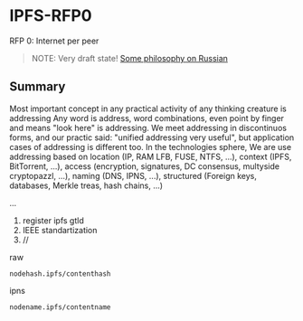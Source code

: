 # IPFS-RFP0
RFP 0: Internet per peer

> NOTE: Very draft state!
> [Some philosophy on Russian](https://github.com/stels-community/IPFS-RFP0/blob/master/README.RU.md)

## Summary

Most important concept in any practical activity of any thinking creature is addressing
Any word is address, word combinations, even point by finger and means "look here" is addressing.
We meet addressing in discontinuos forms, and our practic said: "unified addressing very useful", but application cases of addressing is different too. In the technologies sphere, We are use addressing based on location (IP, RAM LFB, FUSE, NTFS, ...), context (IPFS, BitTorrent, ...), access (encryption, signatures, DC consensus, multyside cryptopazzl, ...), naming (DNS, IPNS, ...), structured (Foreign keys, databases, Merkle treas, hash chains, ...)




...

1. register ipfs gtld
2. IEEE standartization
3. //

raw

`nodehash.ipfs/contenthash`

ipns

`nodename.ipfs/contentname`

